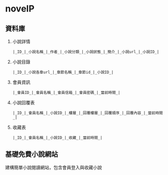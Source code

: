 # novelP

## 資料庫

1. 小說詳情

    ```text
    |_ID_|_小說名稱_|_作者_|_小說分類_|_小說狀態_|_簡介_|_小說url_|_小說ID_|
    ```

2. 小說目錄

    ```text
    |_ID_|_小說各章url_|_章節名稱_|_章節id_|_小說ID_|
    ```

3. 會員資訊

    ```text
    |_會員ID_|_會員名稱_|_會員信箱_|_會員密碼_|_當前時間_|
    ```

4. 小說回覆表

    ```text
    |_ID_|_會員名稱_|_小說ID_|_樓層_|_回覆樓層_|_回覆順序_|_回覆內容_|_當前時間_|
    ```

5. 收藏表

    ```text
    |_ID_|_會員名稱_|_小說ID_|_收藏_|_當前時間_|
    ```

## 基礎免費小說網站

建構簡單小說閱讀網站，包含會員登入與收藏小說